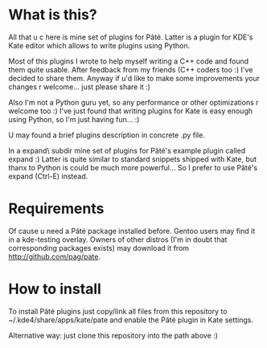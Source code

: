 What is this?
=============

  All that u c here is mine set of plugins for Pâté. Latter is a plugin
  for KDE's Kate editor which allows to write plugins using Python.

  Most of this plugins I wrote to help myself writing a C++ code and
  found them quite usable. After feedback from my friends (C++ coders too :)
  I've decided to share them. Anyway if u'd like to make some improvements
  your changes r welcome... just please share it :)

  Also I'm not a Python guru yet, so any performance or other optimizations
  r welcome too :) I've just found that writing plugins for Kate is easy
  enough using Python, so I'm just having fun... :)

  U may found a brief plugins description in concrete .py file.

  In a expand\ subdir mine set of plugins for Pâté's example plugin
  called expand :) Latter is quite similar to standard snippets shipped
  with Kate, but thanx to Python is could be much more powerful...
  So I prefer to use Pâté's expand (Ctrl-E) instead.

Requirements
============

  Of cause u need a Pâté package installed before. Gentoo users may find it
  in a kde-testing overlay. Owners of other distros (I'm in doubt that corresponding
  packages exists) may download it from http://github.com/pag/pate.


How to install
==============

  To install Pâté plugins just copy/link all files from this repository to
  ~/.kde4/share/apps/kate/pate and enable the Pâté plugin in Kate settings.

  Alternative way: just clone this repository into the path above :)
